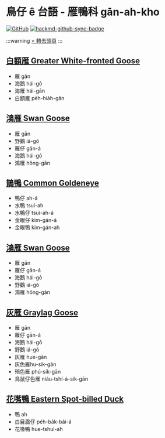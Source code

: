 # 鳥仔 ê 台語 - 雁鴨科 gān-ah-kho

[![GitHub](https://img.shields.io/badge/GitHub-black?logo=github)](https://github.com/siansiansu/tsiau-a-e-mia)
[![hackmd-github-sync-badge](https://hackmd.io/Y4ar5Qs6SUK5mX-wE0HEmQ/badge)](https://hackmd.io/Y4ar5Qs6SUK5mX-wE0HEmQ)

:::warning
[< 轉去頭頁](https://hackmd.io/@siansiansu/Hy4VzNvha)
:::

## [白額雁 Greater White-fronted Goose](https://www.instagram.com/p/Ck23Hj8PzJP/)

- 雁 gān
- 海鵝 hái-gô
- 海雁 hái-gān
- 白額雁 pe̍h-hia̍h-gān

## [鴻雁 Swan Goose](https://www.instagram.com/p/CZKHKvjvw5d/)

- 雁 gān
- 野鵝 iá-gô
- 雁仔 gān-á
- 海鵝 hái-gô
- 鴻雁 hông-gān

## [鵲鴨 Common Goldeneye](https://www.instagram.com/p/Cl37GiWvtUT/)

- 鴨仔 ah-á
- 水鴨 tsuí-ah
- 水鴨仔 tsuí-ah-á
- 金眼仔 kim-gán-á
- 金眼鴨 kim-gán-ah

## [鴻雁 Swan Goose](https://ebird.org/species/swagoo1)

- 雁 gān
- 雁仔 gān-á
- 海鵝 hái-gô
- 野鵝 iá-gô
- 鴻雁 hông-gān

## [灰雁 Graylag Goose](https://ebird.org/species/gragoo)

- 雁 gān
- 雁仔 gān-á
- 海鵝 hái-gô
- 野鵝 iá-gô
- 灰雁 hue-gān
- 灰色雁hu-sik-gān
- 殕色雁 phú-sik-gān
- 鳥鼠仔色雁 niáu-tshí-á-sik-gān

## [花嘴鴨 Eastern Spot-billed Duck](https://ebird.org/species/spbduc)

- 鴨 ah
- 白目眉仔 pe̍h-ba̍k-bâi-á
- 花喙鴨 hue-tshuì-ah
